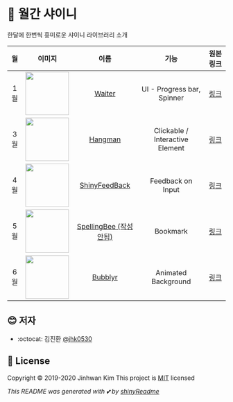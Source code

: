 # :yellow_heart: 월간 샤이니

한달에 한번씩 흥미로운 샤이니 라이브러리 소개 

|월|이미지|이름|기능|원본 링크|
|:---:|:---:|:---:|:---:|:---:|
|1월|<img src='https://github.com/JohnCoene/waiter/raw/master/man/figures/logo.png' width = "100"/>| [Waiter](20/1/Waiter.md)| UI - Progress bar, Spinner|[링크](https://github.com/JohnCoene/waiter)|
|3월|<img src='https://user-images.githubusercontent.com/6457691/77505118-982d8280-6ea5-11ea-87f3-89be2df4e43d.png' width = '100'/>| [Hangman](20/3/Hangman.md)| Clickable / Interactive Element | [링크](https://github.com/smirnovayu/Hangman) |
|4월|<img src='https://user-images.githubusercontent.com/6457691/80343869-a0f8e600-88a1-11ea-9f9a-148490193fe3.png' width = '100'>| [ShinyFeedBack](20/4/ShinyFeedBack.md)| Feedback on Input | [링크](https://github.com/merlinoa/shinyFeedback) |
|5월|<img src='https://user-images.githubusercontent.com/6457691/83328610-329fad00-a2bf-11ea-9887-d67290c94dcd.png' width = '100'>|[SpellingBee (작성안됨)](20/5/SpellingBee.md)| Bookmark | [링크](https://github.com/aaronrkaufman/spellingbee) |
|6월|<img src='https://user-images.githubusercontent.com/6457691/86201380-5c881000-bb9a-11ea-8f77-58dcfd0d739e.png' width = '100'>|[Bubblyr](20/6/bubblyr.md)| Animated Background | [링크](https://github.com/feddelegrand7/bubblyr) |

## :blush: 저자
* :octocat: 김진환 [@jhk0530](http://github.com/jhk0530)

## :memo: License
Copyright :copyright: 2019-2020 Jinhwan Kim
This project is [MIT](https://opensource.org/licenses/MIT) licensed

*This README was generated with :two_hearts: by [shinyReadme](http://github.com/jhk0530/shinyReadme)*

